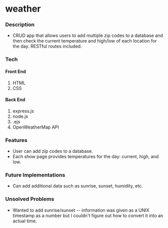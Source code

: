 # weather

### Description
- CRUD app that allows users to add multiple zip codes to a database and then check the current temperature and high/low of each location for the day. RESTful routes included.

### Tech
#### Front End
1. HTML
2. CSS

#### Back End
1. express.js
2. node.js
3. .ejs
4. OpenWeatherMap API

### Features
- User can add zip codes to a database.
- Each show page provides temperatures for the day: current, high, and low.

### Future Implementations
- Can add additional data such as sunrise, sunset, humidity, etc.

### Unsolved Problems
- Wanted to add sunrise/sunset -- information was given as a UNIX timestamp as a number but I couldn't figure out how to convert it into an actual time.
